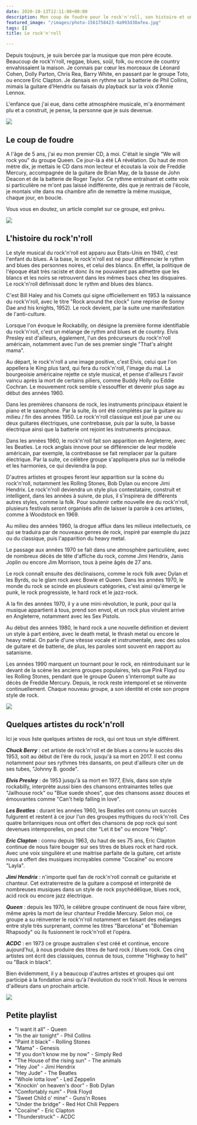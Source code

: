 ```yaml
---
date: 2020-10-13T12:11:08+00:00
description: Mon coup de foudre pour le rock'n'roll, son histoire et une playlist.
featured_image: "/images/photo-1561758423-4a993d30afea.jpg"
tags: []
title: Le rock'n'roll

---
```

Depuis toujours, je suis bercée par la musique que mon père écoute. Beaucoup de rock'n'roll, reggae, blues, soûl, folk, ou encore de country envahissaient la maison. Je connais par cœur les morceaux de Léonard Cohen, Dolly Parton, Chris Rea, Barry White, en passant par le groupe Toto, ou encore Eric Clapton. Je dansais en rythme sur la batterie de Phil Collins, mimais la guitare d'Hendrix ou faisais du playback sur la voix d'Annie Lennox.

L'enfance que j'ai eue, dans cette atmosphère musicale, m'a énormément plu et a construit, je pense, la personne que je suis devenue.

![](/images/photo-1496293455970-f8581aae0e3b.jpg)

## Le coup de foudre

A l'âge de 5 ans, j'ai eu mon premier CD, à moi. C'était le single "We will rock you" du groupe Queen. Ce jour-là a été LA révélation. Du haut de mon mètre dix, je mettais le CD dans mon lecteur et écoutais la voix de Freddie Mercury, accompagnée de la guitare de Brian May, de la basse de John Deacon et de la batterie de Roger Taylor. Ce rythme entraînant et cette voix si particulière ne m'ont pas laissé indifférente, dès que je rentrais de l'école, je montais vite dans ma chambre afin de remettre la même musique, chaque jour, en boucle.

Vous vous en doutez, un article complet sur ce groupe, est prévu.

![](/images/photo-1452639443105-5c82ffe4a1da.jpg)

## L'histoire du rock'n'roll

Le style musical du rock'n'roll est apparu aux Etats-Unis en 1940, c'est l'enfant du blues. A la base, le rock'n'roll est né pour différencier le rythm and blues des personnes noires, et celui des blancs. En effet, la politique de l'époque était très raciste et donc ils ne pouvaient pas admettre que les blancs et les noirs se retrouvent dans les mêmes bacs chez les disquaires. Le rock'n'roll définissait donc le rythm and blues des blancs.

C'est Bill Haley and his Comets qui signe officiellement en 1953 la naissance du rock'n'roll, avec le titre "Rock around the clock" (une reprise de Sonny Dae and his knights, 1952). Le rock devient, par la suite une manifestation de l'anti-culture.

Lorsque l'on évoque le Rockabilly, on désigne la première forme identifiable du rock'n'roll, c'est un mélange de rythm and blues et de country. Elvis Presley est d'ailleurs, également, l'un des précurseurs du rock'n'roll américain, notamment avec l'un de ses premier single "That's alright mama".

Au départ, le rock'n'roll a une image positive, c'est Elvis, celui que l'on appellera le King plus tard, qui fera du rock'n'roll, l'image du mal. La bourgeoisie américaine rejette ce style musical, et pense d'ailleurs l'avoir vaincu après la mort de certains piliers, comme Buddy Holly ou Eddie Cochran. Le mouvement rock semble s'essouffler et devenir plus sage au début des années 1960.

Dans les premières chansons de rock, les instruments principaux étaient le piano et le saxophone. Par la suite, ils ont été complétés par la guitare au milieu / fin des années 1950. Le rock'n'roll classique est joué par une ou deux guitares électriques, une contrebasse, puis par la suite, la basse électrique ainsi que la batterie ont rejoint les instruments principaux.

Dans les années 1960, le rock'n'roll fait son apparition en Angleterre, avec les Beatles. Le rock anglais innove pour se différencier de leur modèle américain, par exemple, la contrebasse se fait remplacer par la guitare électrique. Par la suite, ce célèbre groupe s'appliquera plus sur la mélodie et les harmonies, ce qui deviendra la pop.

D'autres artistes et groupes feront leur apparition sur la scène du rock'n'roll, notamment les Rolling Stones, Bob Dylan ou encore Jimi Hendrix. Le rock'n'roll deviendra un style plus contestataire, construit et intelligent, dans les années à suivre, de plus, il s'inspirera de différents autres styles, comme la folk. Pour soutenir cette nouvelle ère du rock'n'roll, plusieurs festivals seront organisés afin de laisser la parole à ces artistes, comme à Woodstock en 1969.

Au milieu des années 1960, la drogue afflux dans les milieux intellectuels, ce qui se traduira par de nouveaux genres de rock, inspiré par exemple du jazz ou du classique, puis l'apparition du heavy metal.

Le passage aux années 1970 se fait dans une atmosphère particulière, avec de nombreux décès de tête d'affiche du rock, comme Jimi Hendrix, Janis Joplin ou encore Jim Morrison, tous à peine âgés de 27 ans.

Le rock connaît ensuite des déclinaisons, comme le rock folk avec Dylan et les Byrds, ou le glam rock avec Bowie et Queen. Dans les années 1970, le monde du rock se scinde en plusieurs catégories, c'est ainsi qu'émerge le punk, le rock progressiste, le hard rock et le jazz-rock.

A la fin des années 1970, il y a une mini-révolution, le punk, pour qui la musique appartient à tous, prend son envol, et un rock plus virulent arrive en Angleterre, notamment avec les Sex Pistols.

Au début des années 1980, le hard rock a une nouvelle définition et devient un style à part entière, avec le death metal, le thrash metal ou encore le heavy métal. On parle d'une vitesse vocale et instrumentale, avec des solos de guitare et de batterie, de plus, les paroles sont souvent en rapport au satanisme.

Les années 1990 marquent un tournant pour le rock, en réintroduisant sur le devant de la scène les anciens groupes populaires, tels que Pink Floyd ou les Rolling Stones, pendant que le groupe Queen s'interrompt suite au décès de Freddie Mercury. Depuis, le rock reste intemporel et se réinvente continuellement. Chaque nouveau groupe, a son identité et crée son propre style de rock.

![](/images/photo-1519892300165-cb5542fb47c7.jpg)

## Quelques artistes du rock'n'roll

Ici je vous liste quelques artistes de rock, qui ont tous un style différent.

**_Chuck Berry_** : cet artiste de rock'n'roll et de blues a connu le succès dès 1953, soit au début de l'ère du rock, jusqu'à sa mort en 2017. Il est connu notamment pour ses rythmes très dansants, on peut d'ailleurs citer un de ses tubes, "Johnny B. goode".

**_Elvis Presley_** : de 1953 jusqu'à sa mort en 1977, Elvis, dans son style rockabilly, interprète aussi bien des chansons entrainantes telles que "Jailhouse rock" ou "Blue suede shoes", que des chansons assez douces et émouvantes comme "Can't help falling in love".

**_Les Beatles_** : durant les années 1960, les Beatles ont connu un succès fulgurent et restent à ce jour l'un des groupes mythiques du rock'n'roll. Ces quatre britanniques nous ont offert des chansons de pop rock qui sont devenues intemporelles, on peut citer "Let it be" ou encore "Help".

**_Eric Clapton_** : connu depuis 1963, du haut de ses 75 ans, Eric Clapton continue de nous faire bouger sur ses titres de blues rock et hard rock. Avec une voix singulière et une maitrise parfaite de la guitare, cet artiste nous a offert des musiques incroyables comme "Cocaïne" ou encore "Layla".

**_Jimi Hendrix_** : n'importe quel fan de rock'n'roll connaît ce guitariste et chanteur. Cet extraterrestre de la guitare a composé et interprété de nombreuses musiques dans un style de rock psychédélique, blues rock, acid rock ou encore jazz électrique.

**_Queen_** : depuis les 1970, le célèbre groupe continuent de nous faire vibrer, même après la mort de leur chanteur Freddie Mercury. Selon moi, ce groupe a su réinventer le rock'n'roll notamment en faisant des mélanges entre style très surprenant, comme les titres "Barcelona" et "Bohemian Rhapsody" où ils fusionnent le rock'n'roll et l'opéra.

**_ACDC_** : en 1973 ce groupe australien s'est créé et continue, encore aujourd'hui, à nous produire des titres de hard rock / blues rock. Ces cinq artistes ont écrit des classiques, connus de tous, comme "Highway to hell" ou "Back in black".

Bien évidemment, il y a beaucoup d'autres artistes et groupes qui ont participé à la fondation ainsi qu'à l'évolution du rock'n'roll. Nous le verrons d'ailleurs dans un prochain article.

![](/images/photo-1577033111063-8345af47737d.jpg)

## Petite playlist

* "I want it all" - Queen
* "In the air tonight" - Phil Collins
* "Paint it black" - Rolling Stones
* "Mama" - Genesis
* "If you don't know me by now" - Simply Red
* "The House of the rising sun" - The animals
* "Hey Joe" - Jimi Hendrix
* "Hey Jude" - The Beatles
* "Whole  lotta love" - Led Zeppelin
* "Knockin' on heaven's door" - Bob Dylan
* "Comfortably num" - Pink Floyd
* "Sweet Child o' mine" - Guns'n Roses
* "Under the bridge" - Red Hot Chili Peppers
* "Cocaïne" - Eric Clapton
* "Thunderstruck" - ACDC